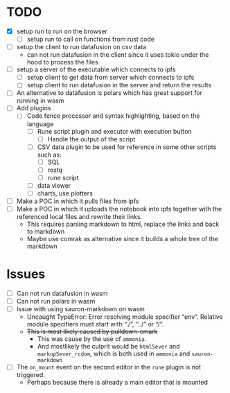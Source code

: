 # TODO

- [X] setup run to run on the browser
    - [ ] setup run to call on functions from rust code
- [ ] setup the client to run datafusion on csv data
    - can not run datafusion in the client since it uses tokio under the hood to process the files
- [ ] setup a server of the executable which connects to ipfs
    - [ ] setup client to get data from server which connects to ipfs
    - [ ] setup client to run datafusion in the server and return the results
- [ ] An alternative to datafusion is polars which has great support for running in wasm
- [ ] Add plugins
    - [ ] Code fence processor and syntax highlighting, based on the language
        - [ ] Rune script plugin and executor with execution button
            - [ ] Handle the output of the script
        - [ ] CSV data plugin to be used for reference in some other scripts such as:
            - [ ] SQL
            - [ ] restq
            - [ ] rune script
        - [ ] data viewer
        - [ ] charts, use plotters
- [ ] Make a POC in which it pulls files from ipfs
- [ ] Make a POC in which it uploads the notebook into ipfs together with the referenced local files
    and rewrite their links.
    - This requires parsing markdown to html, replace the links and back to markdown
    - Maybe use comrak as alternative since it builds a whole tree of the markdown

# Issues
- [ ] Can not run datafusion in wasm
- [ ] Can not run polars in wasm
- [ ] Issue with using sauron-markdown on wasm
    - Uncaught TypeError: Error resolving module specifier “env”. Relative module specifiers must start with “./”, “../” or “/”.
    - ~~This is most likely caused by pulldown-cmark~~
        - This was cause by the use of `ammonia`.
        - And mostlikely the culprit would be `html5ever` and `markup5ever_rcdom`, which is both used in `ammonia` and `sauron-markdown`
- [ ] The `on_mount` event on the second editor in the `rune` plugin is not triggered.
    - Perhaps because there is already a main editor that is mounted

